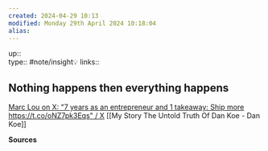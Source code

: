 ```yaml
---
created: 2024-04-29 10:13 
modified: Monday 29th April 2024 10:18:04
alias: 
---
```

up::  
type:: #note/insight💡
links::
## Nothing happens then everything happens

[Marc Lou on X: "7 years as an entrepreneur and 1 takeaway: Ship more https://t.co/oNZ7pk3Eqs" / X](https://twitter.com/marc_louvion/status/1611708982841819137/photo/1)
[[My Story The Untold Truth Of Dan Koe - Dan Koe]]




**Sources**
